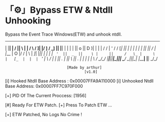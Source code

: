 # 「⚙️」Bypass ETW & Ntdll Unhooking
Bypass the Event Trace Windows(ETW) and unhook ntdll.

 __    __   ____  ____   _       ___     __  __  _        ___ ______  __    __ 
|  |__|  | /    ||    \ | |     /   \   /  ]|  |/ ]      /  _]      ||  |__|  |
|  |  |  ||  o  ||  D  )| |    |     | /  / |  ' /      /  [_|      ||  |  |  |
|  |  |  ||     ||    / | |___ |  O  |/  /  |    \     |    _]_|  |_||  |  |  |
|  `  '  ||  _  ||    \ |     ||     /   \_ |     \    |   [_  |  |  |  `  '  |
 \      / |  |  ||  .  \|     ||     \     ||  .  |    |     | |  |   \      / 
  \_/\_/  |__|__||__|\_||_____| \___/ \____||__|\_|    |_____| |__|    \_/\_/  
                                                                               

                                [Made by arthur]
                                        [v1.0]



[i] Hooked Ntdll Base Address : 0x00007FFA9A110000
[i] Unhooked Ntdll Base Address: 0x00007FF7C970F000

[+] PID Of The Current Proccess: [1956]

[#] Ready For ETW Patch.
[+] Press <Enter> To Patch ETW ...


[+] ETW Patched, No Logs No Crime !
```

